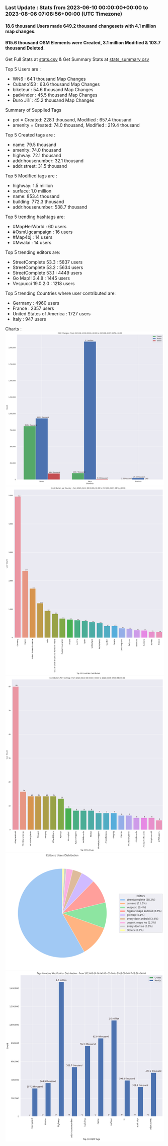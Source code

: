 ### Last Update : Stats from 2023-06-10 00:00:00+00:00 to 2023-08-06 07:08:56+00:00 (UTC Timezone)

#### 18.6 thousand Users made 649.2 thousand changesets with 4.1 million map changes.
#### 915.6 thousand OSM Elements were Created, 3.1 million Modified & 103.7 thousand Deleted.
Get Full Stats at [stats.csv](/stats/fieldmappers/Daily/stats.csv)
 & Get Summary Stats at [stats_summary.csv](/stats/fieldmappers/Daily/stats_summary.csv)

Top 5 Users are : 
- WN6 : 64.1 thousand Map Changes
- Cubano153 : 63.6 thousand Map Changes
- biketeur : 54.6 thousand Map Changes
- padvinder : 45.5 thousand Map Changes
- Đuro Jiří : 45.2 thousand Map Changes

Summary of Supplied Tags
- poi = Created: 228.1 thousand, Modified : 657.4 thousand
- amenity = Created: 74.0 thousand, Modified : 219.4 thousand


Top 5 Created tags are :
- name: 79.5 thousand
- amenity: 74.0 thousand
- highway: 72.1 thousand
- addr:housenumber: 32.1 thousand
- addr:street: 31.5 thousand


Top 5 Modified tags are :
- highway: 1.5 million
- surface: 1.0 million
- name: 853.4 thousand
- building: 772.3 thousand
- addr:housenumber: 538.7 thousand


Top 5 trending hashtags are:
- #MapHerWorld : 60 users
- #OsmUgcampaign : 16 users
- #Map4bj : 14 users
- #Mwalai : 14 users


Top 5 trending editors are:
- StreetComplete 53.3 : 5837 users
- StreetComplete 53.2 : 5634 users
- StreetComplete 53.1 : 4449 users
- Go Map!! 3.4.8 : 1445 users
- Vespucci 19.0.2.0 : 1218 users


Top 5 trending Countries where user contributed are:
- Germany : 4960 users
- France : 2357 users
- United States of America : 1727 users
- Italy : 947 users


 Charts : 
![Alt text](./stats_osm_changes.png) 
![Alt text](./stats_users_per_country.png) 
![Alt text](./stats_users_per_hashtag.png) 
![Alt text](./stats_editors_pie_chart.png) 
![Alt text](./stats_tags.png) 
